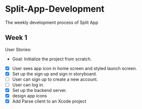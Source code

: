 # Split-App-Development
The weekly development process of Split App

## Week 1
User Stories:
- Goal: Initialize the project from scratch.

- [x] User sees app icon in home screen and styled launch screen.
- [x] Set up the sign up and sign in storyboard.
- [ ] User can sign up to create a new account.
- [ ] User can log in.
- [x] Set up the backend server.
- [x] design app icons 
- [x] Add Parse client to an Xcode project
